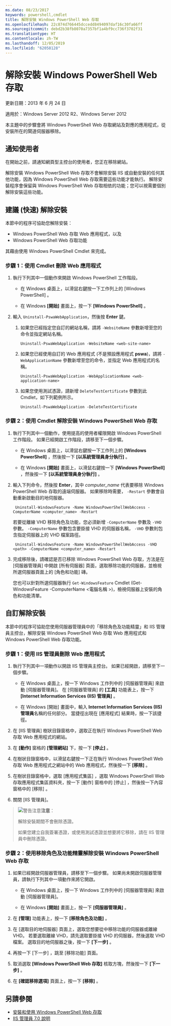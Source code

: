 ```yaml
---
ms.date: 08/23/2017
keywords: powershell,cmdlet
title: 解除安裝 Windows PowerShell Web 存取
ms.openlocfilehash: 22c874d766445dccedd8494097daf16c30fa66ff
ms.sourcegitcommit: debd2b38fb8070a7357bf1a4bf9cc736f3702f31
ms.translationtype: HT
ms.contentlocale: zh-TW
ms.lasthandoff: 12/05/2019
ms.locfileid: "62058128"
---
```

# <a name="uninstall-windows-powershell-web-access"></a>解除安裝 Windows PowerShell Web 存取

更新日期：2013 年 6 月 24 日

適用於：Windows Server 2012 R2、Windows Server 2012

本主題中的步驟會將 Windows PowerShell Web 存取網站及對應的應用程式，從安裝所在的閘道伺服器移除。

## <a name="notify-users"></a>通知使用者

在開始之前，請通知網頁型主控台的使用者，您正在移除網站。

解除安裝 Windows PowerShell Web 存取不會解除安裝 IIS 或自動安裝的任何其他功能，因為 Windows PowerShell Web 存取需要這些功能才能執行。
解除安裝程序會保留與 Windows PowerShell Web 存取相依的功能；您可以視需要個別解除安裝這些功能。

## <a name="recommended-quick-uninstallation"></a>建議 (快速) 解除安裝

本節中的程序可協助您解除安裝：

- Windows PowerShell Web 存取 Web 應用程式，以及
- Windows PowerShell Web 存取功能

其藉由使用 Windows PowerShell Cmdlet 來完成。

### <a name="step-1-delete-the-web-application-using-cmdlets"></a>步驟 1：使用 Cmdlet 刪除 Web 應用程式

1. 執行下列其中一個動作來開啟 Windows PowerShell 工作階段。

    -   在 Windows 桌面上，以滑鼠右鍵按一下工作列上的 [Windows PowerShell]  。

    -   在 Windows **[開始]** 畫面上，按一下 **[Windows PowerShell]** 。

2. 輸入 `Uninstall-PswaWebApplication`，然後按 **Enter** 鍵。
   1. 如果您已經指定您自訂的網站名稱，請將 `-WebsiteName` 參數新增至您的命令並指定網站名稱。

        `Uninstall-PswaWebApplication -WebsiteName <web-site-name>`
   1. 如果您已經使用自訂的 Web 應用程式 (不是預設應用程式 **pswa**)，請將 `-WebApplicationName` 參數新增至您的命令，並指定 Web 應用程式的名稱。

        `Uninstall-PswaWebApplication -WebApplicationName <web-application-name>`
   1. 如果您使用測試憑證，請新增 `DeleteTestCertificate` 參數到此 Cmdlet，如下列範例所示。

        `Uninstall-PswaWebApplication -DeleteTestCertificate`

### <a name="step-2-uninstall-windows-powershell-web-access-using-cmdlets"></a>步驟 2：使用 Cmdlet 解除安裝 Windows PowerShell Web 存取

1. 執行下列其中一個動作，使用提高的使用者權限開啟 Windows PowerShell 工作階段。 如果已經開啟工作階段，請移至下一個步驟。

    -   在 Windows 桌面上，以滑鼠右鍵按一下工作列上的 **[Windows PowerShell]** ，然後按一下 **[以系統管理員身分執行]** 。

    -   在 Windows **[開始]** 畫面上，以滑鼠右鍵按一下 **[Windows PowerShell]** ，然後按一下 **[以系統管理員身分執行]** 。

1. 輸入下列命令，然後按 **Enter**，其中 *computer_name* 代表要移除 Windows PowerShell Web 存取的遠端伺服器。 如果移除時需要， `-Restart` 參數會自動重新啟動目的地伺服器。

        Uninstall-WindowsFeature -Name WindowsPowerShellWebAccess -ComputerName <computer_name> -Restart

    若要從離線 VHD 移除角色及功能，您必須新增 `-ComputerName` 參數及 `-VHD` 參數。 `-ComputerName` 參數包含要掛接 VHD 的伺服器名稱， `-VHD` 參數則包含指定伺服器上的 VHD 檔案路徑。

        Uninstall-WindowsFeature -Name WindowsPowerShellWebAccess -VHD <path> -ComputerName <computer_name> -Restart

1. 完成移除後，請確認是否已移除 Windows PowerShell Web 存取，方法是在 [伺服器管理員] 中開啟 [所有伺服器]  頁面，選取移除功能的伺服器，並檢視所選伺服器頁面上的 [角色和功能]  磚。

    您也可以針對所選伺服器執行 `Get-WindowsFeature` Cmdlet (Get-WindowsFeature -ComputerName &lt;電腦名稱  &gt;)，檢視伺服器上安裝的角色和功能清單。

## <a name="custom-uninstallation"></a>自訂解除安裝

本節中的程序可協助您使用伺服器管理員中的「移除角色及功能精靈」和 IIS 管理員主控台，解除安裝 Windows PowerShell Web 存取 Web 應用程式和 Windows PowerShell Web 存取功能。

### <a name="step-1-delete-the-web-application-using-iis-manager"></a>步驟 1：使用 IIS 管理員刪除 Web 應用程式


1. 執行下列其中一項動作以開啟 IIS 管理員主控台。 如果已經開啟，請移至下一個步驟。

    -   在 Windows 桌面上，按一下 Windows 工作列中的 [伺服器管理員]  來啟動 [伺服器管理員]。 在 [伺服器管理員] 的 **[工具]** 功能表上，按一下 **[Internet Information Services (IIS) 管理員]** 。

    -   在 Windows [開始]  畫面中，輸入 **Internet Information Services (IIS) 管理員**名稱的任何部分。 當捷徑出現在 [應用程式]  結果時，按一下該捷徑。

1. 在 [IIS 管理員] 樹狀目錄窗格中，選取正在執行 Windows PowerShell Web 存取 Web 應用程式的網站。

1. 在 **[動作]** 窗格的 **[管理網站]** 下，按一下 **[停止]** 。

1. 在樹狀目錄窗格中，以滑鼠右鍵按一下正在執行 Windows PowerShell Web 存取 Web 應用程式之網站中的 Web 應用程式，然後按一下 **[移除]** 。

1. 在樹狀目錄窗格中，選取 [應用程式集區]  ，選取 Windows PowerShell Web 存取應用程式集區資料夾，按一下 [動作]  窗格中的 [停止]  ，然後按一下內容窗格中的 [移除]  。

1. 關閉 [IIS 管理員]。

> ![警告注意](images/SecurityNote.jpeg)**注意**：
>
> 解除安裝期間不會刪除憑證。
>
> 如果您建立自我簽署憑證，或使用測試憑證並想要將它移除，請在 IIS 管理員中刪除憑證。

### <a name="step-2-uninstall-windows-powershell-web-access-using-the-remove-roles-and-features-wizard"></a>步驟 2：使用移除角色及功能精靈解除安裝 Windows PowerShell Web 存取

1. 如果已經開啟伺服器管理員，請移至下一個步驟。 如果尚未開啟伺服器管理員，請執行下列其中一項動作來將它開啟。

    -   在 Windows 桌面上，按一下 Windows 工作列中的 [伺服器管理員]  來啟動 [伺服器管理員]。

    -   在 Windows **[開始]** 畫面上，按一下 **[伺服器管理員]** 。

1. 在 **[管理]** 功能表上，按一下 **[移除角色及功能]** 。

1. 在 [選取目的地伺服器]  頁面上，選取您想要從中移除功能的伺服器或離線 VHD。 若要選取離線 VHD，請先選取要掛接 VHD 的伺服器，然後選取 VHD 檔案。 選取目的地伺服器之後，按一下 **[下一步]** 。

1. 再按一下 [下一步]  ，跳至 [移除功能]  頁面。

1. 取消選取 **[Windows PowerShell Web 存取]** 核取方塊，然後按一下 **[下一步]** 。

1. 在 **[確認移除選項]** 頁面上，按一下 **[移除]** 。

## <a name="see-also"></a>另請參閱

- [安裝和使用 Windows PowerShell Web 存取](install-and-use-windows-powershell-web-access.md)
- [IIS 管理員 7.0 說明](https://technet.microsoft.com/library/cc732664.aspx)